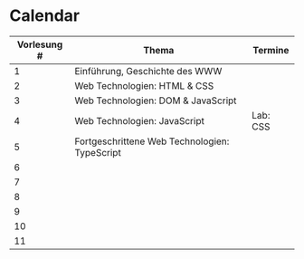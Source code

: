 # Calendar 

| Vorlesung # | Thema | Termine |
| --- | --- | --- |
| 1 | Einführung, Geschichte des WWW | |
| 2 | Web Technologien: HTML & CSS|  |
| 3 | Web Technologien: DOM & JavaScript |  |
| 4 | Web Technologien: JavaScript | Lab: CSS |
| 5 | Fortgeschrittene Web Technologien: TypeScript | |
| 6 |  | |
| 7 |  | |
| 8 |  | |
| 9 |  | |
| 10 |  | |
| 11 | | |
